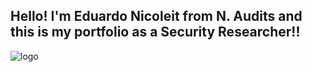 ## Hello! I'm Eduardo Nicoleit from N. Audits and this is my portfolio as a Security Researcher!!

  

![logo](https://github.com/EduardoNicoleit/Security-portfolio/assets/33761603/a4f45f67-0702-498f-ad1d-a53289935c1a)
